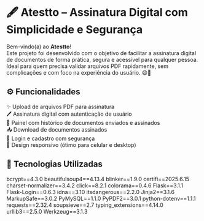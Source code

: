 # 🖋️ Atestto – Assinatura Digital com Simplicidade e Segurança

Bem-vindo(a) ao **Atestto**!  
Este projeto foi desenvolvido com o objetivo de facilitar a assinatura digital de documentos de forma prática, segura e acessível para qualquer pessoa. Ideal para quem precisa validar arquivos PDF rapidamente, sem complicações e com foco na experiência do usuário. 😄🔐


## ⚙️ Funcionalidades

✨ Upload de arquivos PDF para assinatura  
🖊️ Assinatura digital com autenticação de usuário  
📂 Painel com histórico de documentos enviados e assinados  
📥 Download de documentos assinados  
🔐 Login e cadastro com segurança  
📱 Design responsivo (ótimo para celular e desktop)



## 🧠 Tecnologias Utilizadas

bcrypt==4.3.0
beautifulsoup4==4.13.4
blinker==1.9.0
certifi==2025.6.15
charset-normalizer==3.4.2
click==8.2.1
colorama==0.4.6
Flask==3.1.1
Flask-Login==0.6.3
idna==3.10
itsdangerous==2.2.0
Jinja2==3.1.6
MarkupSafe==3.0.2
PyMySQL==1.1.0
PyPDF2==3.0.1
python-dotenv==1.1.1
requests==2.32.4
soupsieve==2.7
typing_extensions==4.14.0
urllib3==2.5.0
Werkzeug==3.1.3
